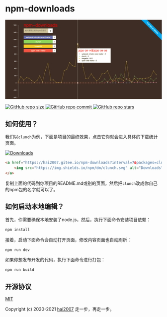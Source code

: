 # npm-downloads

<img src='./view.png' />

<p>
    <a href="https://github.com/hai2007/npm-downloads/graphs/code-frequency" target='_blank'>
        <img alt="GitHub repo size" src="https://img.shields.io/github/repo-size/hai2007/npm-downloads">
    </a>
    <a href="https://github.com/hai2007/npm-downloads/graphs/commit-activity" target='_blank'>
        <img alt="GitHub repo commit" src="https://img.shields.io/github/last-commit/hai2007/npm-downloads">
    </a>
    <a href="https://github.com/hai2007/npm-downloads" target='_blank'>
        <img alt="GitHub repo stars" src="https://img.shields.io/github/stars/hai2007/npm-downloads?style=social">
    </a>
</p >

## 如何使用？

我们以```clunch```为例，下面是项目的最终效果，点击它你就会进入具体的下载统计页面。

<a href="https://hai2007.gitee.io/npm-downloads?interval=7&packages=clunch"><img src="https://img.shields.io/npm/dm/clunch.svg" alt="Downloads"></a>

```html
<a href="https://hai2007.gitee.io/npm-downloads?interval=7&packages=clunch">
    <img src="https://img.shields.io/npm/dm/clunch.svg" alt="Downloads">
</a>
```

复制上面的代码到你项目的README.md或别的页面，然后把```clunch```改成你自己的npm包的名字就可以了。

## 如何启动本地编辑？

首先，你需要确保本地安装了node.js，然后，执行下面命令安装项目依赖：

```bash
npm install
```

接着，启动下面命令会自动打开页面，修改内容页面也自动刷新：

```bash
npm run dev
```

如果你想发布开发的代码，执行下面命令进行打包：

```bash
npm run build
```

开源协议
---------------------------------------
[MIT](https://github.com/hai2007/npm-downloads/blob/master/LICENSE)

Copyright (c) 2020-2021 [hai2007](https://hai2007.gitee.io/sweethome/) 走一步，再走一步。
